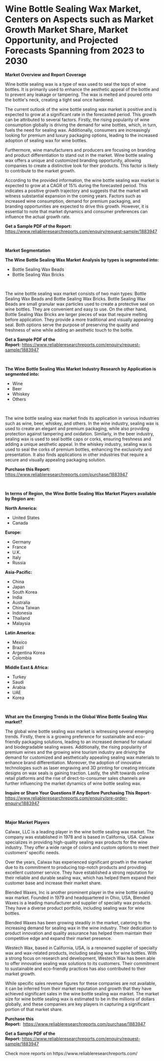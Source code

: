 <p><h1>Wine Bottle Sealing Wax Market, Centers on Aspects such as Market Growth Market Share, Market Opportunity, and Projected Forecasts Spanning from 2023 to 2030</h1></p><p><strong>Market Overview and Report Coverage</strong></p>
<p><p>Wine bottle sealing wax is a type of wax used to seal the tops of wine bottles. It is primarily used to enhance the aesthetic appeal of the bottle and to prevent any leakage or tampering. The wax is melted and poured onto the bottle's neck, creating a tight seal once hardened.</p><p>The current outlook of the wine bottle sealing wax market is positive and is expected to grow at a significant rate in the forecasted period. This growth can be attributed to several factors. Firstly, the rising popularity of wine consumption globally is driving the demand for wine bottles, which, in turn, fuels the need for sealing wax. Additionally, consumers are increasingly looking for premium and luxury packaging options, leading to the increased adoption of sealing wax for wine bottles.</p><p>Furthermore, wine manufacturers and producers are focusing on branding and product differentiation to stand out in the market. Wine bottle sealing wax offers a unique and customized branding opportunity, allowing companies to create a distinctive look for their products. This factor is likely to contribute to the market growth.</p><p>According to the provided information, the wine bottle sealing wax market is expected to grow at a CAGR of 15% during the forecasted period. This indicates a positive growth trajectory and suggests that the market will witness substantial expansion in the coming years. Factors such as increased wine consumption, demand for premium packaging, and branding opportunities are expected to drive this growth. However, it is essential to note that market dynamics and consumer preferences can influence the actual growth rate.</p></p>
<p><strong>Get a Sample PDF of the Report:</strong> <a href="https://www.reliableresearchreports.com/enquiry/request-sample/1883947">https://www.reliableresearchreports.com/enquiry/request-sample/1883947</a></p>
<p>&nbsp;</p>
<p><strong>Market Segmentation</strong></p>
<p><strong>The Wine Bottle Sealing Wax Market Analysis by types is segmented into:</strong></p>
<p><ul><li>Bottle Sealing Wax Beads</li><li>Bottle Sealing Wax Bricks</li></ul></p>
<p>&nbsp;</p>
<p><p>The wine bottle sealing wax market consists of two main types: Bottle Sealing Wax Beads and Bottle Sealing Wax Bricks. Bottle Sealing Wax Beads are small granular wax particles used to create a protective seal on wine bottles. They are convenient and easy to use. On the other hand, Bottle Sealing Wax Bricks are larger pieces of wax that require melting before application. They provide a more traditional and visually appealing seal. Both options serve the purpose of preserving the quality and freshness of wine while adding an aesthetic touch to the bottle.</p></p>
<p><strong>Get a Sample PDF of the Report:</strong>&nbsp;<a href="https://www.reliableresearchreports.com/enquiry/request-sample/1883947">https://www.reliableresearchreports.com/enquiry/request-sample/1883947</a></p>
<p>&nbsp;</p>
<p><strong>The Wine Bottle Sealing Wax Market Industry Research by Application is segmented into:</strong></p>
<p><ul><li>Wine</li><li>Beer</li><li>Whiskey</li><li>Others</li></ul></p>
<p>&nbsp;</p>
<p><p>The wine bottle sealing wax market finds its application in various industries such as wine, beer, whiskey, and others. In the wine industry, sealing wax is used to create an elegant and premium packaging, while also providing protection against tampering and oxidation. Similarly, in the beer industry, sealing wax is used to seal bottle caps or corks, ensuring freshness and adding a unique aesthetic appeal. In the whiskey industry, sealing wax is used to seal the corks of premium bottles, enhancing the exclusivity and presentation. It also finds applications in other industries that require a secure and visually appealing packaging solution.</p></p>
<p><strong>Purchase this Report:</strong>&nbsp; <a href="https://www.reliableresearchreports.com/purchase/1883947">https://www.reliableresearchreports.com/purchase/1883947</a></p>
<p>&nbsp;</p>
<p><strong>In terms of Region, the Wine Bottle Sealing Wax Market Players available by Region are:</strong></p>
<p>
    <p> <strong> North America: </strong>
        <ul>
            <li>United States</li>
            <li>Canada</li>
        </ul>
        </p> 
    <p> <strong> Europe: </strong>
        <ul>
            <li>Germany</li>
            <li>France</li>
            <li>U.K.</li>
            <li>Italy</li>
            <li>Russia</li>
        </ul>
        </p> 
    <p> <strong> Asia-Pacific: </strong>
        <ul>
            <li>China</li>
            <li>Japan</li>
            <li>South Korea</li>
            <li>India</li>
            <li>Australia</li>
            <li>China Taiwan</li>
            <li>Indonesia</li>
            <li>Thailand</li>
            <li>Malaysia</li>
        </ul>
        </p> 
    <p> <strong> Latin America: </strong>
        <ul>
            <li>Mexico</li>
            <li>Brazil</li>
            <li>Argentina Korea</li>
            <li>Colombia</li>
        </ul>
        </p> 
    <p> <strong> Middle East & Africa: </strong>
        <ul>
            <li>Turkey</li>
            <li>Saudi</li>
            <li>Arabia</li>
            <li>UAE</li>
            <li>Korea</li>
        </ul>
    </p>
    </p>
<p>&nbsp;</p>
<p><strong>What are the Emerging Trends in the Global Wine Bottle Sealing Wax market?</strong></p>
<p><p>The global wine bottle sealing wax market is witnessing several emerging trends. Firstly, there is a growing preference for sustainable and eco-friendly packaging solutions, leading to an increased demand for natural and biodegradable sealing waxes. Additionally, the rising popularity of premium wines and the growing wine tourism industry are driving the demand for customized and aesthetically appealing sealing wax materials to enhance brand differentiation. Moreover, the adoption of innovative technologies such as laser engraving and 3D printing for creating intricate designs on wax seals is gaining traction. Lastly, the shift towards online retail platforms and the rise of direct-to-consumer sales channels are further influencing the market dynamics of wine bottle sealing wax.</p></p>
<p><strong>Inquire or Share Your Questions If Any Before Purchasing This Report</strong>- <a href="https://www.reliableresearchreports.com/enquiry/pre-order-enquiry/1883947">https://www.reliableresearchreports.com/enquiry/pre-order-enquiry/1883947</a></p>
<p>&nbsp;</p>
<p><strong>Major Market Players</strong></p>
<p><p>Calwax, LLC is a leading player in the wine bottle sealing wax market. The company was established in 1978 and is based in California, USA. Calwax specializes in providing high-quality sealing wax products for the wine industry. They offer a wide range of colors and custom options to meet their customers' specific needs.</p><p>Over the years, Calwax has experienced significant growth in the market due to its commitment to producing top-notch products and providing excellent customer service. They have established a strong reputation for their reliable and durable sealing wax, which has helped them expand their customer base and increase their market share.</p><p>Blended Waxes, Inc is another prominent player in the wine bottle sealing wax market. Founded in 1979 and headquartered in Ohio, USA, Blended Waxes is a leading manufacturer and supplier of specialty wax products. They have a diverse product portfolio, including sealing wax for wine bottles.</p><p>Blended Waxes has been growing steadily in the market, catering to the increasing demand for sealing wax in the wine industry. Their dedication to product innovation and quality assurance has helped them maintain their competitive edge and expand their market presence.</p><p>Westech Wax, based in California, USA, is a renowned supplier of specialty wax and wax-related products, including sealing wax for wine bottles. With a strong focus on research and development, Westech Wax has been able to offer innovative sealing wax solutions to its customers. Their commitment to sustainable and eco-friendly practices has also contributed to their market growth.</p><p>While specific sales revenue figures for these companies are not available, it can be inferred from their market reputation and growth that they have achieved significant sales in the wine bottle sealing wax market. The market size for wine bottle sealing wax is estimated to be in the millions of dollars globally, and these companies are key players in capturing a significant portion of that market share.</p></p>
<p><strong>Purchase this Report:</strong>&nbsp;&nbsp;<a href="https://www.reliableresearchreports.com/purchase/1883947">https://www.reliableresearchreports.com/purchase/1883947</a></p>
<p></p>
<p><strong>Get a Sample PDF of the Report:</strong>&nbsp;<a href="https://www.reliableresearchreports.com/enquiry/request-sample/1883947">https://www.reliableresearchreports.com/enquiry/request-sample/1883947</a></p>
<p>Check more reports on https://www.reliableresearchreports.com/</p>